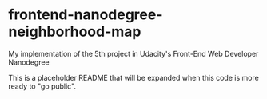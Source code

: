 # frontend-nanodegree-neighborhood-map
My implementation of the 5th project in Udacity's Front-End Web Developer Nanodegree

This is a placeholder README that will be expanded when this code is more ready to "go public".
